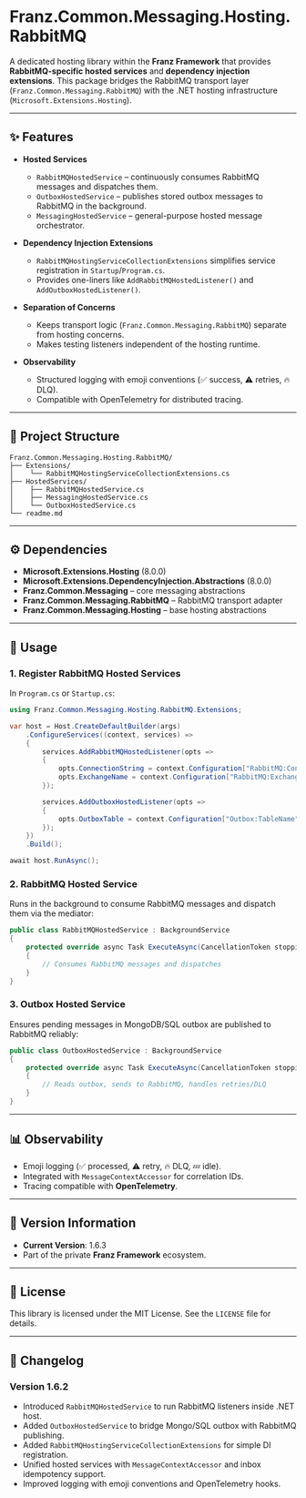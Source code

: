 ﻿# Franz.Common.Messaging.Hosting.RabbitMQ

A dedicated hosting library within the **Franz Framework** that provides **RabbitMQ-specific hosted services** and **dependency injection extensions**.
This package bridges the RabbitMQ transport layer (`Franz.Common.Messaging.RabbitMQ`) with the .NET hosting infrastructure (`Microsoft.Extensions.Hosting`).

---

## ✨ Features

* **Hosted Services**

  * `RabbitMQHostedService` – continuously consumes RabbitMQ messages and dispatches them.
  * `OutboxHostedService` – publishes stored outbox messages to RabbitMQ in the background.
  * `MessagingHostedService` – general-purpose hosted message orchestrator.

* **Dependency Injection Extensions**

  * `RabbitMQHostingServiceCollectionExtensions` simplifies service registration in `Startup`/`Program.cs`.
  * Provides one-liners like `AddRabbitMQHostedListener()` and `AddOutboxHostedListener()`.

* **Separation of Concerns**

  * Keeps transport logic (`Franz.Common.Messaging.RabbitMQ`) separate from hosting concerns.
  * Makes testing listeners independent of the hosting runtime.

* **Observability**

  * Structured logging with emoji conventions (✅ success, ⚠️ retries, 🔥 DLQ).
  * Compatible with OpenTelemetry for distributed tracing.

---

## 📂 Project Structure

```
Franz.Common.Messaging.Hosting.RabbitMQ/
├── Extensions/
│    └── RabbitMQHostingServiceCollectionExtensions.cs
├── HostedServices/
│    ├── RabbitMQHostedService.cs
│    ├── MessagingHostedService.cs
│    └── OutboxHostedService.cs
└── readme.md
```

---

## ⚙️ Dependencies

* **Microsoft.Extensions.Hosting** (8.0.0)
* **Microsoft.Extensions.DependencyInjection.Abstractions** (8.0.0)
* **Franz.Common.Messaging** – core messaging abstractions
* **Franz.Common.Messaging.RabbitMQ** – RabbitMQ transport adapter
* **Franz.Common.Messaging.Hosting** – base hosting abstractions

---

## 🚀 Usage

### 1. Register RabbitMQ Hosted Services

In `Program.cs` or `Startup.cs`:

```csharp
using Franz.Common.Messaging.Hosting.RabbitMQ.Extensions;

var host = Host.CreateDefaultBuilder(args)
    .ConfigureServices((context, services) =>
    {
        services.AddRabbitMQHostedListener(opts =>
        {
            opts.ConnectionString = context.Configuration["RabbitMQ:ConnectionString"];
            opts.ExchangeName = context.Configuration["RabbitMQ:ExchangeName"];
        });

        services.AddOutboxHostedListener(opts =>
        {
            opts.OutboxTable = context.Configuration["Outbox:TableName"];
        });
    })
    .Build();

await host.RunAsync();
```

### 2. RabbitMQ Hosted Service

Runs in the background to consume RabbitMQ messages and dispatch them via the mediator:

```csharp
public class RabbitMQHostedService : BackgroundService
{
    protected override async Task ExecuteAsync(CancellationToken stoppingToken)
    {
        // Consumes RabbitMQ messages and dispatches
    }
}
```

### 3. Outbox Hosted Service

Ensures pending messages in MongoDB/SQL outbox are published to RabbitMQ reliably:

```csharp
public class OutboxHostedService : BackgroundService
{
    protected override async Task ExecuteAsync(CancellationToken stoppingToken)
    {
        // Reads outbox, sends to RabbitMQ, handles retries/DLQ
    }
}
```

---

## 📊 Observability

* Emoji logging (✅ processed, ⚠️ retry, 🔥 DLQ, 💤 idle).
* Integrated with `MessageContextAccessor` for correlation IDs.
* Tracing compatible with **OpenTelemetry**.

---

## 📝 Version Information

* **Current Version**: 1.6.3
* Part of the private **Franz Framework** ecosystem.

---

## 📜 License

This library is licensed under the MIT License. See the `LICENSE` file for details.

---

## 📖 Changelog

### Version 1.6.2

* Introduced `RabbitMQHostedService` to run RabbitMQ listeners inside .NET host.
* Added `OutboxHostedService` to bridge Mongo/SQL outbox with RabbitMQ publishing.
* Added `RabbitMQHostingServiceCollectionExtensions` for simple DI registration.
* Unified hosted services with `MessageContextAccessor` and inbox idempotency support.
* Improved logging with emoji conventions and OpenTelemetry hooks.

